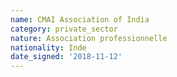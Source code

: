 ```yaml
---
name: CMAI Association of India
category: private_sector
nature: Association professionnelle 
nationality: Inde
date_signed: '2018-11-12'
---
```

    